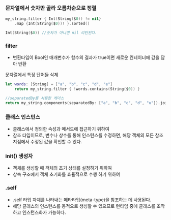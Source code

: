 ### 문자열에서 숫자만 골라 오름차순으로 정렬
```swift
my_string.filter { Int(String($0)) != nil}
    .map {Int(String($0))! }.sorted()

Int(String($0)) //숫자가 아니면 nil 리턴된다.

```
### filter
- 변환타입이 Bool인 매개변수가 함수의 결과가 true이면 새로운 컨테이너에 값을 담아 반환

문자열에서 특정 단어들 삭제
```swift
let words: [String] = ["a", "b", "c", "d", "e"]
    return my_string.filter { !words.contains(String($0)) }

//separatedBy를 사용한 케이스
return my_string.components(separatedBy: ["a", "b", "c", "d", "u"]).joined()
```
### 클래스 인스턴스
- 클래스에서 정의한 속성과 메서드에 접근하기 위하여
- 참조 타입이므로, 변수나 상수를 통해 인스턴스를 수정하면, 해당 객체의 모든 참조 지점에서 수정된 값을 확인할 수 있다.

### init() 생성자
- 객체를 생성할 때 객체의 초기 상태를 설정하기 위하여
- 상속 구조에서 객체 초기화를 효율적으로 수행 하기 위하여

### .self
- .self 타입 자체를 나타내는 메타타입(meta-type)을 참조하는 데 사용된다.
- 해당 클래스의 인스턴스를 동적으로 생성할 수 있으므로 런타임 중에 클래스를 조작하고 인스턴스화가 가능하다.
